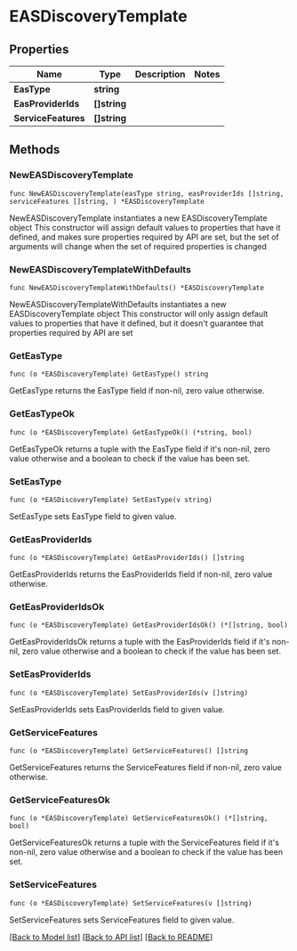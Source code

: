 # EASDiscoveryTemplate

## Properties

Name | Type | Description | Notes
------------ | ------------- | ------------- | -------------
**EasType** | **string** |  | 
**EasProviderIds** | **[]string** |  | 
**ServiceFeatures** | **[]string** |  | 

## Methods

### NewEASDiscoveryTemplate

`func NewEASDiscoveryTemplate(easType string, easProviderIds []string, serviceFeatures []string, ) *EASDiscoveryTemplate`

NewEASDiscoveryTemplate instantiates a new EASDiscoveryTemplate object
This constructor will assign default values to properties that have it defined,
and makes sure properties required by API are set, but the set of arguments
will change when the set of required properties is changed

### NewEASDiscoveryTemplateWithDefaults

`func NewEASDiscoveryTemplateWithDefaults() *EASDiscoveryTemplate`

NewEASDiscoveryTemplateWithDefaults instantiates a new EASDiscoveryTemplate object
This constructor will only assign default values to properties that have it defined,
but it doesn't guarantee that properties required by API are set

### GetEasType

`func (o *EASDiscoveryTemplate) GetEasType() string`

GetEasType returns the EasType field if non-nil, zero value otherwise.

### GetEasTypeOk

`func (o *EASDiscoveryTemplate) GetEasTypeOk() (*string, bool)`

GetEasTypeOk returns a tuple with the EasType field if it's non-nil, zero value otherwise
and a boolean to check if the value has been set.

### SetEasType

`func (o *EASDiscoveryTemplate) SetEasType(v string)`

SetEasType sets EasType field to given value.


### GetEasProviderIds

`func (o *EASDiscoveryTemplate) GetEasProviderIds() []string`

GetEasProviderIds returns the EasProviderIds field if non-nil, zero value otherwise.

### GetEasProviderIdsOk

`func (o *EASDiscoveryTemplate) GetEasProviderIdsOk() (*[]string, bool)`

GetEasProviderIdsOk returns a tuple with the EasProviderIds field if it's non-nil, zero value otherwise
and a boolean to check if the value has been set.

### SetEasProviderIds

`func (o *EASDiscoveryTemplate) SetEasProviderIds(v []string)`

SetEasProviderIds sets EasProviderIds field to given value.


### GetServiceFeatures

`func (o *EASDiscoveryTemplate) GetServiceFeatures() []string`

GetServiceFeatures returns the ServiceFeatures field if non-nil, zero value otherwise.

### GetServiceFeaturesOk

`func (o *EASDiscoveryTemplate) GetServiceFeaturesOk() (*[]string, bool)`

GetServiceFeaturesOk returns a tuple with the ServiceFeatures field if it's non-nil, zero value otherwise
and a boolean to check if the value has been set.

### SetServiceFeatures

`func (o *EASDiscoveryTemplate) SetServiceFeatures(v []string)`

SetServiceFeatures sets ServiceFeatures field to given value.



[[Back to Model list]](../README.md#documentation-for-models) [[Back to API list]](../README.md#documentation-for-api-endpoints) [[Back to README]](../README.md)


